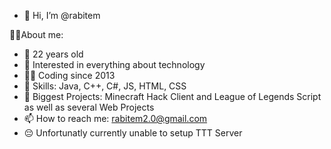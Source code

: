 - 👋 Hi, I’m @rabitem


👨‍🎓About me:
- 💨 22 years old
- 👀 Interested in everything about technology
- 👨‍💻 Coding since 2013
- 💯 Skills: Java, C++, C#, JS, HTML, CSS
- 📝 Biggest Projects: Minecraft Hack Client and League of Legends Script as well as several Web Projects
- 📫 How to reach me: rabitem2.0@gmail.com
- 😔 Unfortunatly currently unable to setup TTT Server
